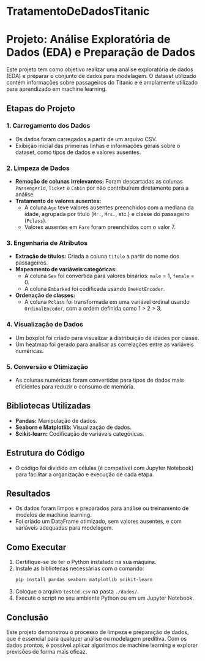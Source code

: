 # TratamentoDeDadosTitanic
# Projeto: Análise Exploratória de Dados (EDA) e Preparação de Dados

Este projeto tem como objetivo realizar uma análise exploratória de dados (EDA) e preparar o conjunto de dados para modelagem. O dataset utilizado contém informações sobre passageiros do Titanic e é amplamente utilizado para aprendizado em machine learning.

## Etapas do Projeto

### 1. Carregamento dos Dados
- Os dados foram carregados a partir de um arquivo CSV.
- Exibição inicial das primeiras linhas e informações gerais sobre o dataset, como tipos de dados e valores ausentes.

### 2. Limpeza de Dados
- **Remoção de colunas irrelevantes:** Foram descartadas as colunas `PassengerId`, `Ticket` e `Cabin` por não contribuírem diretamente para a análise.
- **Tratamento de valores ausentes:**
  - A coluna `Age` teve valores ausentes preenchidos com a mediana da idade, agrupada por título (`Mr.`, `Mrs.`, etc.) e classe do passageiro (`Pclass`).
  - Valores ausentes em `Fare` foram preenchidos com o valor 7.

### 3. Engenharia de Atributos
- **Extração de títulos:** Criada a coluna `titulo` a partir do nome dos passageiros.
- **Mapeamento de variáveis categóricas:**
  - A coluna `Sex` foi convertida para valores binários: `male` = 1, `female` = 0.
  - A coluna `Embarked` foi codificada usando `OneHotEncoder`.
- **Ordenação de classes:**
  - A coluna `Pclass` foi transformada em uma variável ordinal usando `OrdinalEncoder`, com a ordem definida como 1 > 2 > 3.

### 4. Visualização de Dados
- Um boxplot foi criado para visualizar a distribuição de idades por classe.
- Um heatmap foi gerado para analisar as correlações entre as variáveis numéricas.

### 5. Conversão e Otimização
- As colunas numéricas foram convertidas para tipos de dados mais eficientes para reduzir o consumo de memória.

## Bibliotecas Utilizadas
- **Pandas:** Manipulação de dados.
- **Seaborn e Matplotlib:** Visualização de dados.
- **Scikit-learn:** Codificação de variáveis categóricas.

## Estrutura do Código
- O código foi dividido em células (é compatível com Jupyter Notebook) para facilitar a organização e execução de cada etapa.

## Resultados
- Os dados foram limpos e preparados para análise ou treinamento de modelos de machine learning.
- Foi criado um DataFrame otimizado, sem valores ausentes, e com variáveis adequadas para modelagem.

## Como Executar
1. Certifique-se de ter o Python instalado na sua máquina.
2. Instale as bibliotecas necessárias com o comando:
   ```bash
   pip install pandas seaborn matplotlib scikit-learn
   ```
3. Coloque o arquivo `tested.csv` na pasta `./dados/`.
4. Execute o script no seu ambiente Python ou em um Jupyter Notebook.

## Conclusão
Este projeto demonstrou o processo de limpeza e preparação de dados, que é essencial para qualquer análise ou modelagem preditiva. Com os dados prontos, é possível aplicar algoritmos de machine learning e explorar previsões de forma mais eficaz.


